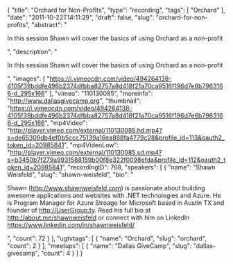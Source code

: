 {
  "title": "Orchard for Non-Profits",
  "type": "recording",
  "tags": [
    "Orchard"
  ],
  "date": "2011-10-22T14:11:29",
  "draft": false,
  "slug": "orchard-for-non-profits",
  "abstract": "<p>In this session Shawn will cover the basics of using Orchard as a non-profit</p>",
  "description": "<p>In this session Shawn will cover the basics of using Orchard as a non-profit</p>",
  "images": [
    "https://i.vimeocdn.com/video/494264138-4105f39bddfe496b2374dfbba82757a8d418f21a70ca9516f196d7e6b7963166-d_295x166"
  ],
  "vimeo": "110130085",
  "moreinfo": "http://www.dallasgivecamp.org",
  "thumbnail": "https://i.vimeocdn.com/video/494264138-4105f39bddfe496b2374dfbba82757a8d418f21a70ca9516f196d7e6b7963166-d_295x166",
  "mp4Video": "http://player.vimeo.com/external/110130085.hd.mp4?s=de65309db4ef0b5ccc75139a16ea888fa4779c28&profile_id=113&oauth2_token_id=20985841",
  "mp4VideoLow": "http://player.vimeo.com/external/110130085.sd.mp4?s=b3450b7f279a9931588159b00f8e322f0098efda&profile_id=112&oauth2_token_id=20985841",
  "recordingID": 768,
  "speakers": [
    {
      "name": "Shawn Weisfeld",
      "slug": "shawn-weisfeld",
      "bio": "<p>Shawn (http://www.shawnweisfeld.com) is passionate about building awesome applications and websites with .NET technologies and Azure. He is Program Manager for Azure Stroage for Microsoft based in Austin TX and founder of http://UserGroup.tv. Read his full bio at http://about.me/shawnweisfeld or connect with him on LinkedIn https://www.linkedin.com/in/shawnweisfeld/</p>",
      "count": 72
    }
  ],
  "ugtvtags": [
    {
      "name": "Orchard",
      "slug": "orchard",
      "count": 2
    }
  ],
  "meetups": [
    {
      "name": "Dallas GiveCamp",
      "slug": "dallas-givecamp",
      "count": 4
    }
  ]
}